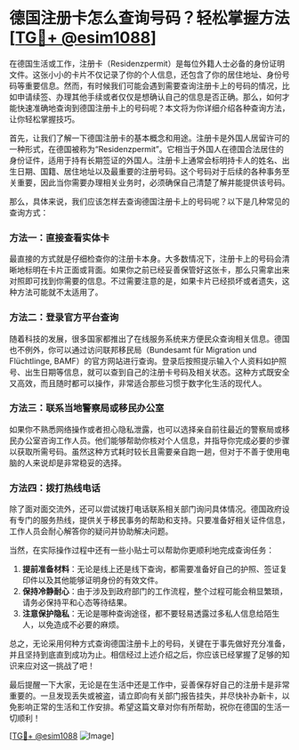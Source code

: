 # 德国注册卡怎么查询号码？轻松掌握方法[[TG💪+ @esim1088](https://t.me/s/esim1088)]

在德国生活或工作，注册卡（Residenzpermit）是每位外籍人士必备的身份证明文件。这张小小的卡片不仅记录了你的个人信息，还包含了你的居住地址、身份号码等重要信息。然而，有时候我们可能会遇到需要查询注册卡上的号码的情况，比如申请续签、办理其他手续或者仅仅是想确认自己的信息是否正确。那么，如何才能快速准确地查询到德国注册卡上的号码呢？本文将为你详细介绍各种查询方法，让你轻松掌握技巧。

首先，让我们了解一下德国注册卡的基本概念和用途。注册卡是外国人居留许可的一种形式，在德国被称为“Residenzpermit”。它相当于外国人在德国合法居住的身份证件，适用于持有长期签证的外国人。注册卡上通常会标明持卡人的姓名、出生日期、国籍、居住地址以及最重要的注册号码。这个号码对于后续的各种事务至关重要，因此当你需要办理相关业务时，必须确保自己清楚了解并能提供该号码。

那么，具体来说，我们应该怎样去查询德国注册卡上的号码呢？以下是几种常见的查询方式：

### 方法一：直接查看实体卡
最直接的方式就是仔细检查你的注册卡本身。大多数情况下，注册卡上的号码会清晰地标明在卡片正面或背面。如果你之前已经妥善保管好这张卡，那么只需拿出来对照即可找到你需要的信息。不过需要注意的是，如果卡片已经损坏或者遗失，这种方法可能就不太适用了。

### 方法二：登录官方平台查询
随着科技的发展，很多国家都推出了在线服务系统来方便民众查询相关信息。德国也不例外，你可以通过访问联邦移民局（Bundesamt für Migration und Flüchtlinge, BAMF）的官方网站进行查询。登录后按照提示输入个人资料如护照号、出生日期等信息，就可以查到自己的注册卡号码及相关状态。这种方式既安全又高效，而且随时都可以操作，非常适合那些习惯于数字化生活的现代人。

### 方法三：联系当地警察局或移民办公室
如果你不熟悉网络操作或者担心隐私泄露，也可以选择亲自前往最近的警察局或移民办公室咨询工作人员。他们能够帮助你核对个人信息，并指导你完成必要的步骤以获取所需号码。虽然这种方式耗时较长且需要亲自跑一趟，但对于不善于使用电脑的人来说却是非常稳妥的选择。

### 方法四：拨打热线电话
除了面对面交流外，还可以尝试拨打电话联系相关部门询问具体情况。德国政府设有专门的服务热线，提供关于移民事务的帮助和支持。只要准备好相关证件信息，工作人员会耐心解答你的疑问并协助解决问题。

当然，在实际操作过程中还有一些小贴士可以帮助你更顺利地完成查询任务：

1. **提前准备材料**：无论是线上还是线下查询，都需要准备好自己的护照、签证复印件以及其他能够证明身份的有效文件。
2. **保持冷静耐心**：由于涉及到政府部门的工作流程，整个过程可能会稍显繁琐，请务必保持平和心态等待结果。
3. **注意保护隐私**：无论是哪种查询途径，都不要轻易透露过多私人信息给陌生人，以免造成不必要的麻烦。

总之，无论采用何种方式查询德国注册卡上的号码，关键在于事先做好充分准备，并且坚持到底直到成功为止。相信经过上述介绍之后，你应该已经掌握了足够的知识来应对这一挑战了吧！

最后提醒一下大家，无论是在生活中还是工作中，妥善保存好自己的注册卡是非常重要的。一旦发现丢失或被盗，请立即向有关部门报告挂失，并尽快补办新卡，以免影响正常的生活和工作安排。希望这篇文章对你有所帮助，祝你在德国的生活一切顺利！

[[TG💪+ @esim1088](https://t.me/s/esim1088) ![Image](https://i.postimg.cc/4NQfJmqS/Snipaste-2025-05-13-00-14-12.png)]